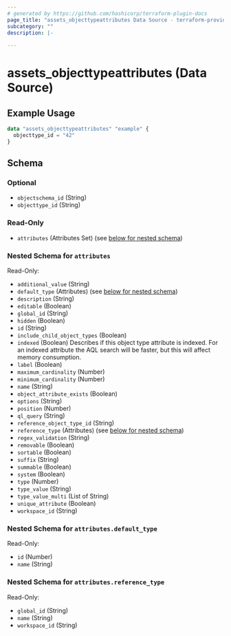 ```yaml
---
# generated by https://github.com/hashicorp/terraform-plugin-docs
page_title: "assets_objecttypeattributes Data Source - terraform-provider-assets"
subcategory: ""
description: |-
  
---
```


# assets_objecttypeattributes (Data Source)



## Example Usage

```terraform
data "assets_objecttypeattributes" "example" {
  objecttype_id = "42"
}
```

<!-- schema generated by tfplugindocs -->
## Schema

### Optional

- `objectschema_id` (String)
- `objecttype_id` (String)

### Read-Only

- `attributes` (Attributes Set) (see [below for nested schema](#nestedatt--attributes))

<a id="nestedatt--attributes"></a>
### Nested Schema for `attributes`

Read-Only:

- `additional_value` (String)
- `default_type` (Attributes) (see [below for nested schema](#nestedatt--attributes--default_type))
- `description` (String)
- `editable` (Boolean)
- `global_id` (String)
- `hidden` (Boolean)
- `id` (String)
- `include_child_object_types` (Boolean)
- `indexed` (Boolean) Describes if this object type attribute is indexed. For an indexed attribute the AQL search will be faster, but this will affect memory consumption.
- `label` (Boolean)
- `maximum_cardinality` (Number)
- `minimum_cardinality` (Number)
- `name` (String)
- `object_attribute_exists` (Boolean)
- `options` (String)
- `position` (Number)
- `ql_query` (String)
- `reference_object_type_id` (String)
- `reference_type` (Attributes) (see [below for nested schema](#nestedatt--attributes--reference_type))
- `regex_validation` (String)
- `removable` (Boolean)
- `sortable` (Boolean)
- `suffix` (String)
- `summable` (Boolean)
- `system` (Boolean)
- `type` (Number)
- `type_value` (String)
- `type_value_multi` (List of String)
- `unique_attribute` (Boolean)
- `workspace_id` (String)

<a id="nestedatt--attributes--default_type"></a>
### Nested Schema for `attributes.default_type`

Read-Only:

- `id` (Number)
- `name` (String)


<a id="nestedatt--attributes--reference_type"></a>
### Nested Schema for `attributes.reference_type`

Read-Only:

- `global_id` (String)
- `name` (String)
- `workspace_id` (String)
